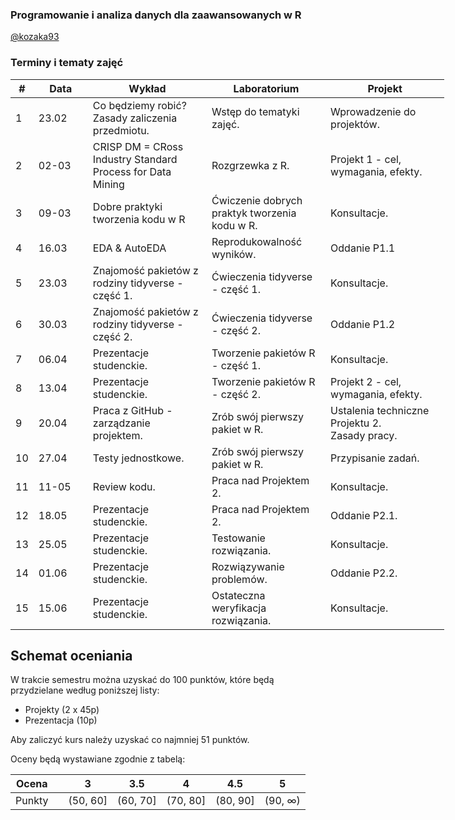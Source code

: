 ### Programowanie i analiza danych dla zaawansowanych w R

[@kozaka93](https://github.com/kozaka93)

### Terminy i tematy zajęć

<table style="undefined;table-layout: fixed; width: 718px">
<colgroup>
<col style="width: 26.116667px">
<col style="width: 87.116667px">
<col style="width: 190.116667px">
<col style="width: 190.116667px">
<col style="width: 190.116667px">
</colgroup>
<thead>
  <tr>
    <th>#</th>
    <th>Data</th>
    <th>Wykład</th>
    <th>Laboratorium</th>
    <th>Projekt</th>
  </tr>
</thead>
<tbody>
  <tr>
    <td rowspan="4">1</td>
    <td rowspan="4">23.02</td>
    <td rowspan="4">Co będziemy robić? Zasady zaliczenia przedmiotu.</td>
    <td rowspan="4">Wstęp do tematyki zajęć.</td>
    <td rowspan="4">Wprowadzenie do projektów.</td>
  </tr>
  <tr>
  </tr>
  <tr>
  </tr>
  <tr>
  </tr>
  <tr>
    <td rowspan="4">2</td>
    <td rowspan="4">02-03</td>
    <td rowspan="4">CRISP DM = CRoss Industry Standard Process for Data Mining</td>
    <td rowspan="4">Rozgrzewka z R.</td>
    <td rowspan="4">Projekt 1 - cel, wymagania, efekty.</td>
  </tr>
  <tr>
  </tr>
  <tr>
  </tr>
  <tr>
  </tr>
  <tr>
    <td rowspan="4">3</td>
    <td rowspan="4">09-03</td>
    <td rowspan="4">Dobre praktyki tworzenia kodu w R</td>
    <td rowspan="4">Ćwiczenie dobrych praktyk tworzenia kodu w R.</td>
    <td rowspan="4">Konsultacje.</td>
  </tr>
  <tr>
  </tr>
  <tr>
  </tr>
  <tr>
  </tr>
  <tr>
    <td rowspan="4">4</td>
    <td rowspan="4">16.03</td>
    <td rowspan="4">EDA &amp; AutoEDA</td>
    <td rowspan="4">Reprodukowalność wyników.</td>
    <td rowspan="4">Oddanie P1.1</td>
  </tr>
  <tr>
  </tr>
  <tr>
  </tr>
  <tr>
  </tr>
  <tr>
    <td rowspan="4">5</td>
    <td rowspan="4">23.03</td>
    <td rowspan="4">Znajomość pakietów z rodziny tidyverse - część 1.</td>
    <td rowspan="4">Ćwieczenia tidyverse - część 1.</td>
    <td rowspan="4">Konsultacje.</td>
  </tr>
  <tr>
  </tr>
  <tr>
  </tr>
  <tr>
  </tr>
  <tr>
    <td rowspan="4">6</td>
    <td rowspan="4">30.03</td>
    <td rowspan="4">Znajomość pakietów z rodziny tidyverse - część 2.</td>
    <td rowspan="4">Ćwieczenia tidyverse - część 2.</td>
    <td rowspan="4">Oddanie P1.2</td>
  </tr>
  <tr>
  </tr>
  <tr>
  </tr>
  <tr>
  </tr>
  <tr>
    <td rowspan="4">7</td>
    <td rowspan="4">06.04</td>
    <td rowspan="4">Prezentacje studenckie.</td>
    <td rowspan="4">Tworzenie pakietów R - część 1.</td>
    <td rowspan="4">Konsultacje.</td>
  </tr>
  <tr>
  </tr>
  <tr>
  </tr>
  <tr>
  </tr>
  <tr>
    <td rowspan="4">8</td>
    <td rowspan="4">13.04</td>
    <td rowspan="4">Prezentacje studenckie.</td>
    <td rowspan="4">Tworzenie pakietów R - część 2.</td>
    <td rowspan="4">Projekt 2 - cel, wymagania, efekty.</td>
  </tr>
  <tr>
  </tr>
  <tr>
  </tr>
  <tr>
  </tr>
  <tr>
    <td rowspan="4">9</td>
    <td rowspan="4">20.04</td>
    <td rowspan="4">Praca z GitHub - zarządzanie projektem.</td>
    <td rowspan="4">Zrób swój pierwszy pakiet w R.</td>
    <td rowspan="4">Ustalenia techniczne Projektu 2. <br>Zasady pracy.</td>
  </tr>
  <tr>
  </tr>
  <tr>
  </tr>
  <tr>
  </tr>
  <tr>
    <td rowspan="4">10</td>
    <td rowspan="4">27.04</td>
    <td rowspan="4">Testy jednostkowe.</td>
    <td rowspan="4">Zrób swój pierwszy pakiet w R.</td>
    <td rowspan="4">Przypisanie zadań.</td>
  </tr>
  <tr>
  </tr>
  <tr>
  </tr>
  <tr>
  </tr>
  <tr>
    <td rowspan="4">11</td>
    <td rowspan="4">11-05</td>
    <td rowspan="4">Review kodu.</td>
    <td rowspan="4">Praca nad Projektem 2.</td>
    <td rowspan="4">Konsultacje.</td>
  </tr>
  <tr>
  </tr>
  <tr>
  </tr>
  <tr>
  </tr>
  <tr>
    <td rowspan="4">12</td>
    <td rowspan="4">18.05</td>
    <td rowspan="4">Prezentacje studenckie.</td>
    <td rowspan="4">Praca nad Projektem 2.</td>
    <td rowspan="4">Oddanie P2.1.</td>
  </tr>
  <tr>
  </tr>
  <tr>
  </tr>
  <tr>
  </tr>
  <tr>
    <td rowspan="4">13</td>
    <td rowspan="4">25.05</td>
    <td rowspan="4">Prezentacje studenckie.</td>
    <td rowspan="4">Testowanie rozwiązania.</td>
    <td rowspan="4">Konsultacje.</td>
  </tr>
  <tr>
  </tr>
  <tr>
  </tr>
  <tr>
  </tr>
  <tr>
    <td rowspan="4">14</td>
    <td rowspan="4">01.06<br></td>
    <td rowspan="4">Prezentacje studenckie.</td>
    <td rowspan="4">Rozwiązywanie problemów.</td>
    <td rowspan="4">Oddanie P2.2.</td>
  </tr>
  <tr>
  </tr>
  <tr>
  </tr>
  <tr>
  </tr>
  <tr>
    <td rowspan="4">15</td>
    <td rowspan="4">15.06</td>
    <td rowspan="4">Prezentacje studenckie.</td>
    <td rowspan="4">Ostateczna weryfikacja rozwiązania.</td>
    <td rowspan="4">Konsultacje. </td>
  </tr>
  <tr>
  </tr>
  <tr>
  </tr>
  <tr>
  </tr>
</tbody>
</table>


## Schemat oceniania

W trakcie semestru można uzyskać do 100 punktów, które będą przydzielane według poniższej listy:
- Projekty (2 x 45p)
- Prezentacja (10p)

Aby zaliczyć kurs należy uzyskać co najmniej 51 punktów.

Oceny będą wystawiane zgodnie z tabelą:

| Ocena |  | 3 | 3.5 | 4 | 4.5 | 5 |
|:---:| :---: |:---:|:---:|:---:|:---:|:---:|
| Punkty |  | (50, 60] | (60, 70] | (70, 80] | (80, 90] | (90, ∞) |
